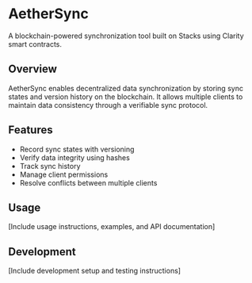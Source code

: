 # AetherSync

A blockchain-powered synchronization tool built on Stacks using Clarity smart contracts.

## Overview
AetherSync enables decentralized data synchronization by storing sync states and version history on the blockchain. 
It allows multiple clients to maintain data consistency through a verifiable sync protocol.

## Features
- Record sync states with versioning
- Verify data integrity using hashes
- Track sync history
- Manage client permissions
- Resolve conflicts between multiple clients

## Usage
[Include usage instructions, examples, and API documentation]

## Development
[Include development setup and testing instructions]
